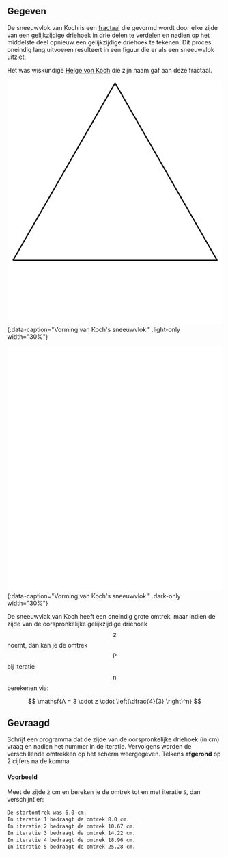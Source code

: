 ## Gegeven
De sneeuwvlok van Koch is een <a href="https://nl.wikipedia.org/wiki/Fractal" target="_blank">fractaal</a> die gevormd wordt door elke zijde van een gelijkzijdige driehoek in drie delen te verdelen en nadien op het middelste deel opnieuw een gelijkzijdige driehoek te tekenen. Dit proces oneindig lang uitvoeren resulteert in een figuur die er als een sneeuwvlok uitziet.

Het was wiskundige <a href="https://nl.wikipedia.org/wiki/Helge_von_Koch" target="_blank">Helge von Koch</a> die zijn naam gaf aan deze fractaal.

![Vorming van Koch's sneeuwvlok.](media/image.png "Vorming van Koch's sneeuwvlok."){:data-caption="Vorming van Koch's sneeuwvlok." .light-only width="30%"}

![Vorming van Koch's sneeuwvlok.](media/image_dark.png "Vorming van Koch's sneeuwvlok."){:data-caption="Vorming van Koch's sneeuwvlok." .dark-only width="30%"}

De sneeuwvlak van Koch heeft een oneindig grote omtrek, maar indien de zijde van de oorspronkelijke gelijkzijdige driehoek $$\mathsf{z}$$ noemt, dan kan je de omtrek $$\mathsf{P}$$ bij iteratie $$\mathsf{n}$$ berekenen via:

$$
    \mathsf{A = 3 \cdot z \cdot \left(\dfrac{4}{3} \right)^n}
$$


## Gevraagd
Schrijf een programma dat de zijde van de oorspronkelijke driehoek (in cm) vraag en nadien het nummer in de iteratie. Vervolgens worden de verschillende omtrekken op het scherm weergegeven. Telkens **afgerond** op 2 cijfers na de komma.

#### Voorbeeld
Meet de zijde `2` cm en bereken je de omtrek tot en met iteratie `5`, dan verschijnt er:
```
De startomtrek was 6.0 cm.
In iteratie 1 bedraagt de omtrek 8.0 cm.
In iteratie 2 bedraagt de omtrek 10.67 cm.
In iteratie 3 bedraagt de omtrek 14.22 cm.
In iteratie 4 bedraagt de omtrek 18.96 cm.
In iteratie 5 bedraagt de omtrek 25.28 cm.
```
